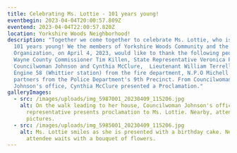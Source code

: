 ```yaml
---
title: Celebrating Ms. Lottie - 101 years young!
eventbegin: 2023-04-04T20:00:57.809Z
eventend: 2023-04-04T22:00:57.820Z
location: Yorkshire Woods Neighborhood!
description: "Together we come together to celebrate Ms. Lottie, who is turning
  101 years young! We the members of Yorkshire Woods Community and the
  Organization, on April 4, 2023, would like to thank the following people:
  Wayne County Commissioner Tim Killen, State Representative Veronica Paiz,
  Councilwoman Johnson and Cynthia McClure,  Lieutenant William Terrell and
  Engine 58 (Whittier station) from the fire department, N.P.O Michell and her
  partners from the Police Department's 9th Precinct. From Councilwoman
  Johnson's office, Cynthia McClure presented a Proclamation."
galleryImages:
  - src: /images/uploads/img_5987001_20230409_115206.jpg
    alt: On the walk leading to her house, Councilwoman Johnson's office
      representative presents proclamation to Ms. Lottie. Nearby, attendees take
      pictures.
  - src: /images/uploads/img_5985001_20230409_115206.jpg
    alt: Ms. Lottie smiles as she is presented with a birthday cake. Nearby, an
      attendee waits with a bouquet of flowers.
---
```

